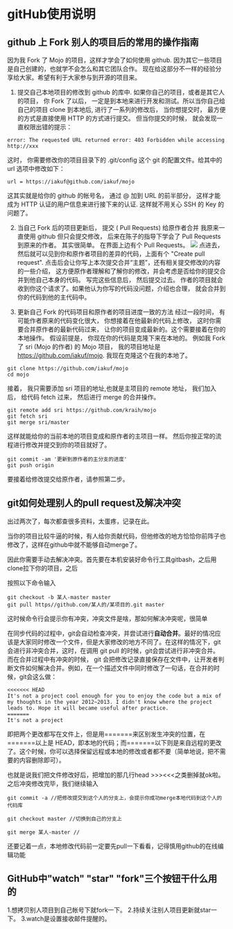 # gitHub使用说明 #

## github 上 Fork 别人的项目后的常用的操作指南 ##

因为我 Fork 了 Mojo 的项目，这样才学会了如何使用 github. 因为其它一些项目是自己创建的，也就学不会怎么和其它团队合作。 现在给这部分不一样的经验分享给大家。希望有利于大家参与到开源的项目来。

1. 提交自己本地项目的修改到 github 的库中.
如果你自己的项目，或者是其它人的项目， 你 Fork 了以后， 一定是到本地来进行开发和测试。所以当你自己给自己的项目 clone 到本地后, 进行了一系列的修改后， 当你想提交时， 最方便的方式是直接使用 HTTP 的方式进行提交。 但当你提交的时候， 就会发现一直权限出错的提示：


```error: The requested URL returned error: 403 Forbidden while accessing http://xxx```

这时， 你需要修改你的项目目录下的 .git/config 这个 git 的配置文件。给其中的 url 选项中修改如下：


```url = https://iakuf@github.com/iakuf/mojo```

这其实就是给你的 github 的帐号名， 通过 @ 加到 URL 的前半部分， 这样才能成为 HTTP 认证的用户信息来进行接下来的认证. 这样就不用关心 SSH 的 Key 的问题了。

2. 当自己 Fork 后的项目更新后， 提交 ( Pull Requests) 给原作者合并
我原来一直使用 github 但只会提交修改， 后来在陈子的指导下学会了 Pull Requests 到原来的作者。
其实很简单。 在界面上边有个 Pull Requests。
![](image/image0001.png)
点进去， 然后就可以见到你和原作者项目的差异的代码，上面有个 "Create pull request". 点击后会让你写上本次提交合并“主题”，还有相关提交修改的内容的一些介绍， 这方便原作者理解和了解你的修改，并会考虑是否给你的提交合并到他自己本身的代码。 写完这些信息后， 然后提交过去。 作者的项目就会收到你这个请求了。如果他认为你写的代码没问题，介绍也合理， 就会合并到你的代码到他的主代码中。
 
3. 更新自己 Fork 的代码项目和原作者的项目进度一致的方法
经过一段时间， 有可能作者原来的代码变化很大， 你想接着在他最新的代码上修改， 这时你需要合并原作者的最新代码过来， 让你的项目变成最新的。这个需要接着在你的本地操作。
假设前提是， 你现在你的代码是克隆下来在本地的。 例如我 Fork 了 sri (Mojo 的作者) 的 Mojo 项目， 我的项目地址是 https://github.com/iakuf/mojo. 我现在克隆这个在我的本地了。

```
git clone https://github.com/iakuf/mojo
cd mojo
```

接着， 我只需要添加 sri 项目的地址,也就是主项目的 remote 地址， 我们加入后， 给代码 fetch 过来， 然后进行 merge 的合并操作。

```
git remote add sri https://github.com/kraih/mojo
git fetch sri
git merge sri/master
```
这样就能给你的当前本地的项目变成和原作者的主项目一样。 然后你按正常的流程进行修改并提交到你的项目就好了。

```
git commit -am '更新到原作者的主分支的进度'
git push origin
```
要接着给修改提交给原作者，请参照第二步。

## git如何处理别人的pull request及解决冲突

出过两次了，每次都查很多资料，太蛋疼，记录在此。

当你的项目比较牛逼的时候，有人给你贡献代码，但他修改的地方恰恰你前阵子也修改了，这样在github中就不能够自动merge了。

因此你需要手动去解决冲突。首先要在本机安装好命令行工具gitbash，之后用clone拉下你的项目，之后

按照以下命令输入

```
git checkout -b 某人-master master
git pull https//github.com/某人的/某项目的.git master
```

这时候命令行会提示你有冲突，冲突文件是啥，那如何解决冲突呢，很简单

在同步代码的过程中，git会自动检查冲突，并尝试进行**自动合并**。最好的情况应该是大家同时修改一个文件，但是大家修改的地方不同了。在这样的情况下，git会进行非冲突合并，这时，在调用 git pull 的时候，git会尝试进行非冲突合并。 
而在合并过程中有冲突的时候， git 会把修改记录直接保存在文件中，让开发者判断文件如何解决合并。例如，在一个描述文件中同时修改了一句话，在合并的时候，git会这么做：

```
<<<<<<< HEAD
It's not a project cool enough for you to enjoy the code but a mix of my thoughts in the year 2012~2013. I didn't know where the project leads to. Hope it will became useful after practice.
=======
It's not a project
```

即把两个更改都写在文件上，但是用=======来区别发生冲突的位置，在=======以上是 HEAD，即本地的代码；而=======以下则是来自远程的更改了。这个时候，你可以选择保留远程或本地的修改或者都不要（简单地说，把不需要的内容删除即可）。

也就是说我们把文件修改好后，把增加的那几行head >>><<<之类删掉就ok啦。之后冲突修改完毕，我们继续输入

```
git commit -a //把修改提交到这个人的分支上，会提示你成功merge本地代码到这个人的代码库

git checkout master //切换到自己的分支上

git merge 某人-master //
```

还要记着一点，本地修改代码前一定要先pull一下看看，记得慎用github的在线编辑功能

## GitHub中"watch" "star" "fork"三个按钮干什么用的 ##

1.想拷贝别人项目到自己帐号下就fork一下。
2.持续关注别人项目更新就star一下。
3.watch是设置接收邮件提醒的。


